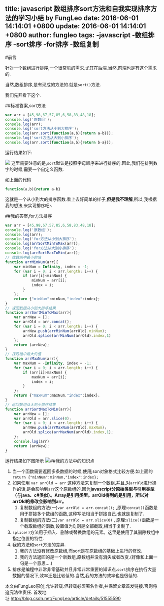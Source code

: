 title: javascript 数组排序sort方法和自我实现排序方法的学习小结 by FungLeo
date: 2016-06-01 14:14:01 +0800
update: 2016-06-01 14:14:01 +0800
author: fungleo
tags:
    -javascript
    -数组排序
    -sort排序
    -for排序
    -数组复制
---

#前言

针对一个数组进行排序,一个很常见的需求.尤其在后端.当然,前端也是有这个需求的.

当然,数组排序,是有现成的方法的.就是`sort()`方法.

我们先开看下这个.

##标准答案,sort方法

```javascript
var arr = [45,98,67,57,85,6,58,83,48,18];
console.log('原数组');
console.log(arr);
console.log('sort方法从小到大排序');
console.log(arr.sort(function(a,b){return a-b}));
console.log('sort方法从大到小排序');
console.log(arr.sort(function(a,b){return b-a}));
```
运行结果如下:

![](https://raw.githubusercontent.com/fengcms/articles/master/image/ce/9602922195ffa9f3529d21bcac4720.jpg)
这里需要注意的是,`sort`默认是按照字母顺序来进行排序的.因此,我们在排列数字的时候,需要一个自定义函数.

如上面的代码

```javascript
function(a,b){return a-b}
```

这就是一个从小到大的排序函数.看上去好简单的样子,**但是我不理解**,所以,我根据我的想法,来实现排序吧~

##我的答案,for方法排序
```javascript
var arr = [45,98,67,57,85,6,58,83,48,18];
console.log('原数组');
console.log(arr);
console.log('for方法从小到大排序');
console.log(arrSortMinToMax(arr));
console.log('for方法从大到小排序');
console.log(arrSortMaxToMin(arr));
// 找数组中最小的值
function arrMinNum(arr){
	var minNum = Infinity, index = -1;
	for (var i = 0; i < arr.length; i++) {
		if (arr[i]<minNum) {
			minNum = arr[i];
			index = i;
		}
	};
	return {"minNum":minNum,"index":index};
}
// 返回数组从小到大排序结果
function arrSortMinToMax(arr){
	var arrNew = [];
	var arrOld = arr.concat();
	for (var i = 0; i < arr.length; i++) {
		arrNew.push(arrMinNum(arrOld).minNum);
		arrOld.splice(arrMinNum(arrOld).index,1)
	};
	return (arrNew);
}
// 找数组中最大的值
function arrMaxNum(arr){
	var maxNum = -Infinity, index = -1;
	for (var i = 0; i < arr.length; i++) {
		if (arr[i]>maxNum) {
			maxNum = arr[i];
			index = i;
		}
	};
	return {"maxNum":maxNum,"index":index};
}
// 返回数组从大到小排序结果
function arrSortMaxToMin(arr){
	var arrNew = [];
	var arrOld = arr.slice(0);
	for (var i = 0; i < arr.length; i++) {
		arrNew.push(arrMaxNum(arrOld).maxNum);
		arrOld.splice(arrMaxNum(arrOld).index,1);
	};
    console.log(arr)
	return (arrNew);
}
```
运行结果如下图所示
![](https://raw.githubusercontent.com/fengcms/articles/master/image/8e/d17642bf373be011a8877f44b56286.jpg)##我的方法中的知识点
1. 当一个函数需要返回多条数据的时候,使用json对象格式比较方便.如上面的`return {"minNum":minNum,"index":index};`
2. 如果使用 `var arrOld = arr` 这种方法来复制一个数组,并且,对`arrOld`进行操作的话,是会影响到`arr`这个原数组的.因为**javascript分原始类型与引用类型（与java、c#类似）。Array是引用类型。arrOld得到的是引用，所以对arrOld的修改会影响到arr。**
	1. 复制数组的方法(一)`var arrOld = arr.concat();` ,原理:`concat()`函数是用于拼接多个数组的函数,这种写法相当于拼接自己.也就是复制了.
	2. 复制数组的方法(二)`var arrOld = arr.slice(0)` , 原理:`slice()`函数是一个截取数组的函数,设置值为0,则是全部截取,相当于复制了.
3. `splice()`方法用于插入、删除或替换数组的元素。这里是使用了其删除数组中指定位置的特性.
4. 我的方法和`sort`方法的差异.
	1. 我的方法没有修改原数组,而sort是在原数组的基础上进行的修改.
	2. 我的方法返回的是一个新数组,原数组并没有消失或者改变.(好像和上面一句是一个意思....)
5. 排序是编程中非常非常基础并且非常非常重要的知识点.`sort`排序在执行大量数据的情况下,效率还是比较低的.当然,我的方法的效率也是很低的.

本文由FungLeo原创,允许转载.但转载必须署名作者,并保留文章首发链接.否则将追究法律责任. 
首发地址:http://blog.csdn.net/FungLeo/article/details/51555590